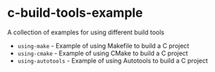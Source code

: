 # c-build-tools-example

A collection of examples for using different build tools

- `using-make` - Example of using Makefile to build a C project
- `using-cmake` - Example of using CMake to build a C project
- `using-autotools` - Example of using Autotools to build a C project
